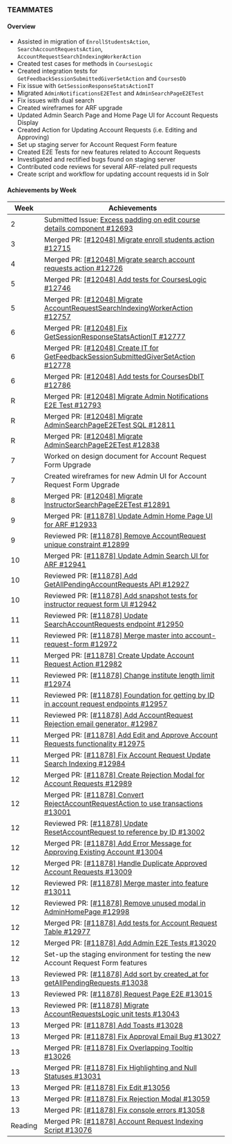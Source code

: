 ### TEAMMATES

#### Overview

* Assisted in migration of `EnrollStudentsAction`, `SearchAccountRequestsAction`, `AccountRequestSearchIndexingWorkerAction`
* Created test cases for methods in `CoursesLogic`
* Created integration tests for `GetFeedbackSessionSubmittedGiverSetAction` and `CoursesDb`
* Fix issue with `GetSessionResponseStatsActionIT`
* Migrated `AdminNotificationsE2ETest` and `AdminSearchPageE2ETest`
* Fix issues with dual search
* Created wireframes for ARF upgrade
* Updated Admin Search Page and Home Page UI for Account Requests Display
* Created Action for Updating Account Requests (i.e. Editing and Approving)
* Set up staging server for Account Request Form feature
* Created E2E Tests for new features related to Account Requests
* Investigated and rectified bugs found on staging server
* Contributed code reviews for several ARF-related pull requests
* Create script and workflow for updating account requests id in Solr

#### Achievements by Week

| Week | Achievements |
| ---- | ------------ |
| 2 | Submitted Issue: [Excess padding on edit course details component #12693](https://github.com/TEAMMATES/teammates/issues/12693) |
| 3 | Merged PR: [[#12048] Migrate enroll students action #12715](https://github.com/TEAMMATES/teammates/pull/12715) |
| 4 | Merged PR: [[#12048] Migrate search account requests action #12726](https://github.com/TEAMMATES/teammates/pull/12726) |
| 5 | Merged PR: [[#12048] Add tests for CoursesLogic #12746](https://github.com/TEAMMATES/teammates/pull/12746) |
| 5 | Merged PR: [[#12048] Migrate AccountRequestSearchIndexingWorkerAction #12757](https://github.com/TEAMMATES/teammates/pull/12757) |
| 6 | Merged PR: [[#12048] Fix GetSessionResponseStatsActionIT #12777](https://github.com/TEAMMATES/teammates/pull/12777) |
| 6 | Merged PR: [[#12048] Create IT for GetFeedbackSessionSubmittedGiverSetAction #12778](https://github.com/TEAMMATES/teammates/pull/12778) |
| 6 | Merged PR: [[#12048] Add tests for CoursesDbIT #12786](https://github.com/TEAMMATES/teammates/pull/12786) |
| R | Merged PR: [[#12048] Migrate Admin Notifications E2E Test #12793](https://github.com/TEAMMATES/teammates/pull/12793) |
| R | Merged PR: [[#12048] Migrate AdminSearchPageE2ETest SQL #12811](https://github.com/TEAMMATES/teammates/pull/12811) |
| R | Merged PR: [[#12048] Migrate AdminSearchPageE2ETest #12838](https://github.com/TEAMMATES/teammates/pull/12838) |
| 7 | Worked on design document for Account Request Form Upgrade |
| 7 | Created wireframes for new Admin UI for Account Request Form Upgrade |
| 8 | Merged PR: [[#12048] Migrate InstructorSearchPageE2ETest #12891](https://github.com/TEAMMATES/teammates/pull/12891) |
| 9 | Merged PR: [[#11878] Update Admin Home Page UI for ARF #12933](https://github.com/TEAMMATES/teammates/pull/12933) |
| 9 | Reviewed PR: [[#11878] Remove AccountRequest unique constraint #12899](https://github.com/TEAMMATES/teammates/pull/12899) |
| 10 | Merged PR: [[#11878] Update Admin Search UI for ARF #12941](https://github.com/TEAMMATES/teammates/pull/12941) |
| 10 | Reviewed PR: [[#11878] Add GetAllPendingAccountRequests API #12927](https://github.com/TEAMMATES/teammates/pull/12927) |
| 10 | Reviewed PR: [[#11878] Add snapshot tests for instructor request form UI #12942](https://github.com/TEAMMATES/teammates/pull/12942) |
| 11 | Reviewed PR: [[#11878] Update SearchAccountRequests endpoint #12950](https://github.com/TEAMMATES/teammates/pull/12950) |
| 11 | Reviewed PR: [[#11878] Merge master into account-request-form #12972](https://github.com/TEAMMATES/teammates/pull/12972) |
| 11 | Merged PR: [[#11878] Create Update Account Request Action #12982](https://github.com/TEAMMATES/teammates/pull/12982) |
| 11 | Reviewed PR: [[#11878] Change institute length limit #12974](https://github.com/TEAMMATES/teammates/pull/12974) |
| 11 | Reviewed PR: [[#11878] Foundation for getting by ID in account request endpoints #12957](https://github.com/TEAMMATES/teammates/pull/12957) |
| 11 | Reviewed PR: [[#11878] Add AccountRequest Rejection email generator. #12987](https://github.com/TEAMMATES/teammates/pull/12987) |
| 11 | Merged PR: [[#11878] Add Edit and Approve Account Requests functionality #12975](https://github.com/TEAMMATES/teammates/pull/12975) |
| 11 | Merged PR: [[#11878] Fix Account Request Update Search Indexing #12984](https://github.com/TEAMMATES/teammates/pull/12984) |
| 12 | Merged PR: [[#11878] Create Rejection Modal for Account Requests #12989](https://github.com/TEAMMATES/teammates/pull/12989) |
| 12 | Merged PR: [[#11878] Convert RejectAccountRequestAction to use transactions #13001](https://github.com/TEAMMATES/teammates/pull/13001) |
| 12 | Reviewed PR: [[#11878] Update ResetAccountRequest to reference by ID #13002](https://github.com/TEAMMATES/teammates/pull/13002) |
| 12 | Merged PR: [[#11878] Add Error Message for Approving Existing Account #13004](https://github.com/TEAMMATES/teammates/pull/13004) |
| 12 | Merged PR: [[#11878] Handle Duplicate Approved Account Requests #13009](https://github.com/TEAMMATES/teammates/pull/13009) |
| 12 | Reviewed PR: [[#11878] Merge master into feature #13011](https://github.com/TEAMMATES/teammates/pull/13011) |
| 12 | Reviewed PR: [[#11878] Remove unused modal in AdminHomePage #12998](https://github.com/TEAMMATES/teammates/pull/12998) |
| 12 | Merged PR: [[#11878] Add tests for Account Request Table #12977](https://github.com/TEAMMATES/teammates/pull/12977) |
| 12 | Merged PR: [[#11878] Add Admin E2E Tests #13020](https://github.com/TEAMMATES/teammates/pull/13020) |
| 12 | Set-up the staging environment for testing the new Account Request Form features |
| 13 | Reviewed PR: [[#11878] Add sort by created_at for getAllPendingRequests #13038](https://github.com/TEAMMATES/teammates/pull/13038) |
| 13 | Reviewed PR: [[#11878] Request Page E2E #13015](https://github.com/TEAMMATES/teammates/pull/13015) |
| 13 | Reviewed PR: [[#11878] Migrate AccountRequestsLogic unit tests #13043](https://github.com/TEAMMATES/teammates/pull/13043) |
| 13 | Merged PR: [[#11878] Add Toasts #13028](https://github.com/TEAMMATES/teammates/pull/13028) |
| 13 | Merged PR: [[#11878] Fix Approval Email Bug #13027](https://github.com/TEAMMATES/teammates/pull/13027) |
| 13 | Merged PR: [[#11878] Fix Overlapping Tooltip #13026](https://github.com/TEAMMATES/teammates/pull/13026) |
| 13 | Merged PR: [[#11878] Fix Highlighting and Null Statuses #13031](https://github.com/TEAMMATES/teammates/pull/13031) |
| 13 | Merged PR: [[#11878] Fix Edit #13056](https://github.com/TEAMMATES/teammates/pull/13056) |
| 13 | Merged PR: [[#11878] Fix Rejection Modal #13059](https://github.com/TEAMMATES/teammates/pull/13059) |
| 13 | Merged PR: [[#11878] Fix console errors #13058](https://github.com/TEAMMATES/teammates/pull/13058) |
| Reading | Merged PR: [[#11878] Account Request Indexing Script #13076](https://github.com/TEAMMATES/teammates/pull/13076) |